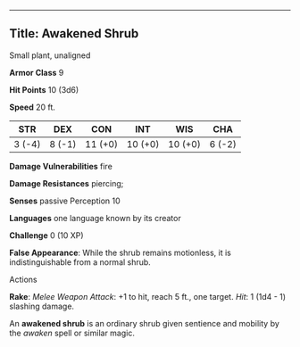 -------------------------
Title: Awakened Shrub
-------------------------


Small plant, unaligned

**Armor Class** 9

**Hit Points** 10 (3d6)

**Speed** 20 ft.

| STR    | DEX     | CON     | INT     | WIS     | CHA
|---------| -------- |--------- |--------- |---------| --------
| 3 (-4)   | 8 (-1)   | 11 (+0)   | 10 (+0)   | 10 (+0)   | 6 (-2)

**Damage Vulnerabilities** fire

**Damage Resistances** piercing;

**Senses** passive Perception 10

**Languages** one language known by its creator

**Challenge** 0 (10 XP)


**False Appearance**: While the shrub remains motionless, it is
indistinguishable from a normal shrub.


Actions

**Rake**: *Melee Weapon Attack*: +1 to hit, reach 5 ft., one target.
*Hit*: 1 (1d4 - 1) slashing damage.

An **awakened shrub** is an ordinary shrub given sentience and mobility
by the *awaken* spell or similar magic.

